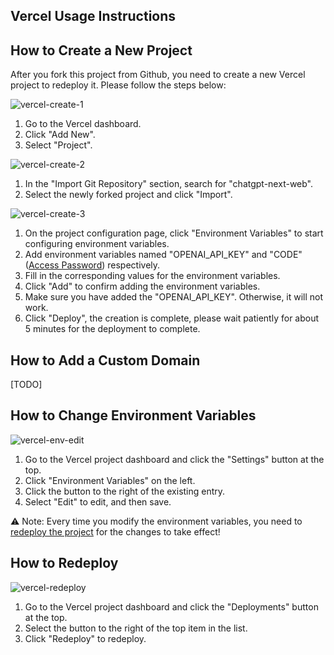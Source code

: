 ## Vercel Usage Instructions

## How to Create a New Project

After you fork this project from Github, you need to create a new Vercel project to redeploy it. Please follow the steps below:

![vercel-create-1](./images/vercel/vercel-create-1.jpg)

1. Go to the Vercel dashboard.
2. Click "Add New".
3. Select "Project".

![vercel-create-2](./images/vercel/vercel-create-2.jpg)

1. In the "Import Git Repository" section, search for "chatgpt-next-web".
2. Select the newly forked project and click "Import".

![vercel-create-3](./images/vercel/vercel-create-3.jpg)

1. On the project configuration page, click "Environment Variables" to start configuring environment variables.
2. Add environment variables named "OPENAI_API_KEY" and "CODE" ([Access Password](https://github.com/Yidadaa/ChatGPT-Next-Web/blob/357296986609c14de10bf210871d30e2f67a8784/docs/faq-cn.md#%E7%8E%AF%E5%A2%83%E5%8F%98%E9%87%8F-code-%E6%98%AF%E4%BB%80%E4%B9%88%E5%BF%85%E9%A1%BB%E8%AE%BE%E7%BD%AE%E5%90%97)) respectively.
3. Fill in the corresponding values for the environment variables.
4. Click "Add" to confirm adding the environment variables.
5. Make sure you have added the "OPENAI_API_KEY". Otherwise, it will not work.   
6. Click "Deploy", the creation is complete, please wait patiently for about 5 minutes for the deployment to complete.

## How to Add a Custom Domain

[TODO]

## How to Change Environment Variables

![vercel-env-edit](./images/vercel/vercel-env-edit.jpg)

1. Go to the Vercel project dashboard and click the "Settings" button at the top.
2. Click "Environment Variables" on the left.
3. Click the button to the right of the existing entry.
4. Select "Edit" to edit, and then save.

⚠️ Note: Every time you modify the environment variables, you need to [redeploy the project](#how-to-redeploy) for the changes to take effect!

## How to Redeploy

![vercel-redeploy](./images/vercel/vercel-redeploy.jpg)

1. Go to the Vercel project dashboard and click the "Deployments" button at the top.
2. Select the button to the right of the top item in the list.
3. Click "Redeploy" to redeploy.